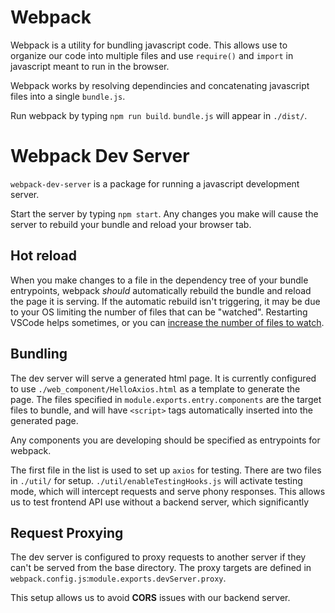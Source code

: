 # Webpack

Webpack is a utility for bundling javascript code. This allows use to organize
our code into multiple files and use `require()` and `import` in javascript
meant to run in the browser.

Webpack works by resolving dependincies and concatenating javascript files into
a single `bundle.js`.

Run webpack by typing `npm run build`. `bundle.js` will appear in `./dist/`.

# Webpack Dev Server

`webpack-dev-server` is a package for running a javascript development server.

Start the server by typing `npm start`. Any changes you make will cause the
server to rebuild your bundle and reload your browser tab.

## Hot reload

When you make changes to a file in the dependency tree of your bundle
entrypoints, webpack _should_ automatically rebuild the bundle and reload the
page it is serving. If the automatic rebuild isn't triggering, it may be due to
your OS limiting the number of files that can be "watched". Restarting VSCode
helps sometimes, or you can [increase the number of files to watch](https://github.com/guard/listen/wiki/Increasing-the-amount-of-inotify-watchers).

## Bundling

The dev server will serve a generated html page. It is currently configured to
use `./web_component/HelloAxios.html` as a template to generate the page.
The files specified in `module.exports.entry.components` are the target files
to bundle, and will have `<script>` tags automatically inserted into the
generated page.

Any components you are developing should be specified as entrypoints for
webpack.

The first file in the list is used to set up `axios` for testing. There are two
files in `./util/` for setup. `./util/enableTestingHooks.js` will activate
testing mode, which will intercept requests and serve phony responses. This
allows us to test frontend API use without a backend server, which significantly

## Request Proxying

The dev server is configured to proxy requests to another server if they can't
be served from the base directory. The proxy targets are defined in
`webpack.config.js`:`module.exports.devServer.proxy`.

This setup allows us to avoid __CORS__ issues with our backend server.